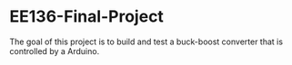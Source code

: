 # EE136-Final-Project
The goal of this project is to build and test a buck-boost converter that is controlled by a Arduino.
